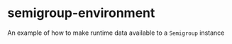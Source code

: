 # semigroup-environment

An example of how to make runtime data available to a `Semigroup` instance
